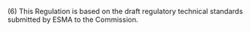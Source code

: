 (6) This Regulation is based on the draft regulatory technical standards submitted by ESMA to the Commission.